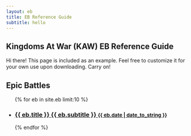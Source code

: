 ```yaml
---
layout: eb
title: EB Reference Guide
subtitle: hello
---
```


## Kingdoms At War (KAW) EB Reference Guide

<p class="message">
    Hi there! This page is included as an example. Feel free to customize it for your own use upon downloading. Carry on!
</p>
<div class="related">
    <h2>Epic Battles</h2>
    <ul class="related-posts">
        {% for eb in site.eb limit:10 %}
        <li>
            <h3>
                <a href="{{ eb.url }}">
                {{ eb.title }}
                 {{ eb.subtitle }}
                <small>{{ eb.date | date_to_string }}</small>
                </a>
            </h3>
        </li>
        {% endfor %}
    </ul>
</div>
